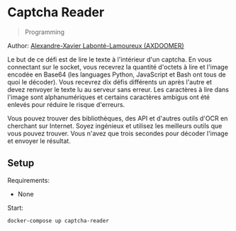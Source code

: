 # Captcha Reader

> Programming

Author: [Alexandre-Xavier Labonté-Lamoureux (AXDOOMER)](https://github.com/axdoomer)

Le but de ce défi est de lire le texte à l'intérieur d'un captcha. En vous connectant sur le socket, vous recevrez la quantité d'octets à lire et l'image encodée en Base64 (les languages Python, JavaScript et Bash ont tous de quoi le décoder). Vous recevrez dix défis différents un après l'autre et devez renvoyer le texte lu au serveur sans erreur. Les caractères à lire dans l'image sont alphanumériques et certains caractères ambigus ont été enlevés pour réduire le risque d'erreurs. 

Vous pouvez trouver des bibliothèques, des API et d'autres outils d'OCR en cherchant sur Internet. Soyez ingénieux et utilisez les meilleurs outils que vous pouvez trouver. Vous n'avez que trois secondes pour décoder l'image et envoyer le résultat.

## Setup

Requirements:
- None

Start:

```
docker-compose up captcha-reader
```
